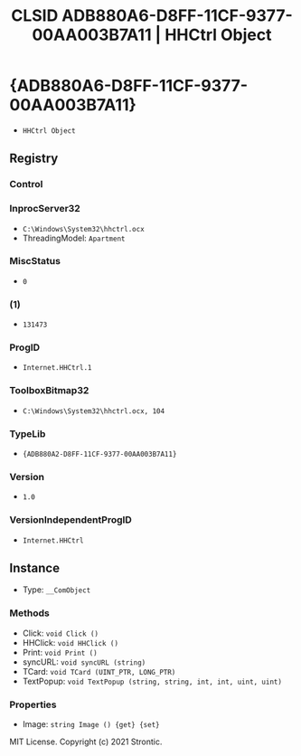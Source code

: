 ﻿---
title: "CLSID ADB880A6-D8FF-11CF-9377-00AA003B7A11 | HHCtrl Object"
excerpt: What is COM-Object CLSID ADB880A6-D8FF-11CF-9377-00AA003B7A11?
---

# {ADB880A6-D8FF-11CF-9377-00AA003B7A11}

* `HHCtrl Object`

## Registry


### Control


### InprocServer32

* `C:\Windows\System32\hhctrl.ocx`
* ThreadingModel: `Apartment`

### MiscStatus

* `0`

### (1)

* `131473`

### ProgID

* `Internet.HHCtrl.1`

### ToolboxBitmap32

* `C:\Windows\System32\hhctrl.ocx, 104`

### TypeLib

* `{ADB880A2-D8FF-11CF-9377-00AA003B7A11}`

### Version

* `1.0`

### VersionIndependentProgID

* `Internet.HHCtrl`

## Instance

* Type: `__ComObject`

### Methods

* Click: `void Click ()`
* HHClick: `void HHClick ()`
* Print: `void Print ()`
* syncURL: `void syncURL (string)`
* TCard: `void TCard (UINT_PTR, LONG_PTR)`
* TextPopup: `void TextPopup (string, string, int, int, uint, uint)`

### Properties

* Image: `string Image () {get} {set} `

MIT License. Copyright (c) 2021 Strontic.


